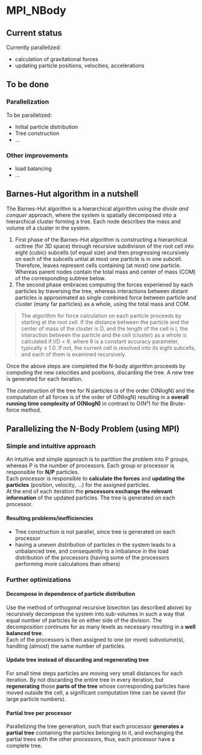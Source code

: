 # MPI_NBody

## Current status

Currently parallelized:

* calculation of gravitational forces 
* updating particle positions, velocities, accelerations

## To be done

### Parallelization

To be parallelized:

* Initial particle distribution
* Tree construction
* ...

### Other improvements

* load balancing
* ...

## Barnes-Hut algorithm in a nutshell

The Barnes-Hut algorithm is a hierarchical algorithm using the *divide and conquer* approach, where the system is spatially decomposed into a hierarchical cluster forming a tree. Each node describes the mass and volume of a cluster in the system.

1. First phase of the Barnes-Hut algorithm is constructing a hierarchical octtree (for 3D space) through recursive subdivision of the root cell into eight (cubic) subcells (of equal size) and then progressing recursively on each of the subcells untial at most one particle is in one subcell. Therefore, leaves represent cells containing (at most) one particle. Whereas parent nodes contain the total mass and center of mass (COM) of the corresponding subtree below. 
2. The second phase embraces computnig the forces experiened by each particles by traversing the tree, whereas interactions between distant particles is approximated as single combined force between particle and cluster (many far particles) as a whole, using the total mass and COM.

> The algorithm for force calculation on each particle proceeds by starting at the root cell. If the distance between the particle and the center of mass of the cluster is D, and the length of the cell is l, the interaction between the particle and the cell (cluster) as a whole is calculated if l/D < θ, where θ is a constant accuracy parameter, typically ≤ 1.0. If not, the current cell is resolved into its eight subcells, and each of them is examined recursively.

Once the above steps are completed the N-body algorithm proceeds by computing the new celocities and positions, discarding the tree. A new tree is generated for each iteration.

The construction of the tree for N particles is of the order O(NlogN) and the computation of all forces is of the order of O(NlogN) resulting in a **overall running time complexity of O(NlogN)** in contrast to O(N²) for the Brute-force method.


## Parallelizing the N-Body Problem (using MPI)

### Simple and intuitive approach

An intuitive and simple approach is to partition the problem into P groups, whereas P is the number of processors. Each group or processor is responsible for **N/P** particles.  
Each processor is responsible to **calculate the forces** and **updating the particles** (position, velocity, ...) for the assigned particles.  
At the end of each iteration the **processors exchange the relevant information** of the updated particles. The tree is generated on each processor.

#### Resulting problems/inefficiencies

* Tree construction is not parallel, since tree is generated on each processor
* having a uneven distribution of particles in the system leads to a unbalanced tree, and consequently to a imbalance in the load distribution of the processors (having some of the processors performing more calculations than others)

### Further optimizations

#### Decompose in dependence of particle distribution

Use the method of orthogonal recursive bisection (as described above) by recursively decompose the system into sub-volumes in such a way that equal number of particles lie on either side of the division. The decomposition continues for as many levels as necessary resulting in a **well balanced tree**.  
Each of the processors is then assigned to one (or more) subvolume(s), handling (almost) the same number of particles.

#### Update tree instead of discarding and regenerating tree

For small time steps particles are moving very small distances for each iteration. By not discarding the entire tree in every iteration, but **regenerating** those **parts of the tree** whose corresponding particles have moved outside the cell, a significant computation time can be saved (for large particle numbers).

#### Partial tree per processor

Parallelizing the tree generation, such that each processor **generates a partial tree** containing the particles belonging to it, and exchanging the partial trees with the other processors, thus, each processor have a complete tree.

